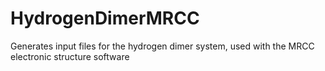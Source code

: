 # HydrogenDimerMRCC
Generates input files for the hydrogen dimer system, used with the MRCC electronic structure software
